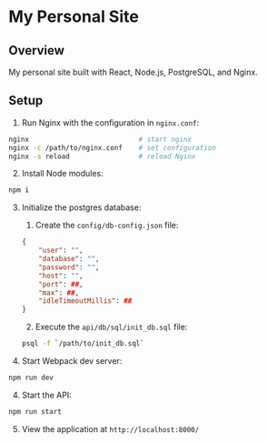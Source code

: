 # My Personal Site

## Overview

My personal site built with React, Node.js, PostgreSQL, and Nginx.

## Setup

1. Run Nginx with the configuration in `nginx.conf`:

```sh
nginx                           # start nginx
nginx -c /path/to/nginx.conf    # set configuration
nginx -s reload                 # reload Nginx
```

2. Install Node modules:

```sh
npm i
```

3. Initialize the postgres database:

    1. Create the `config/db-config.json` file:

    ```json
    {
        "user": "",
    	"database": "",
    	"password": "",
    	"host": "",
    	"port": ##,
    	"max": ##,
    	"idleTimeoutMillis": ##
    }
    ```

    2. Execute the `api/db/sql/init_db.sql` file:

    ```sh
    psql -f `/path/to/init_db.sql`
    ```

3. Start Webpack dev server:

```sh
npm run dev
```

4. Start the API:

```sh
npm run start
```

5. View the application at `http://localhost:8000/`

